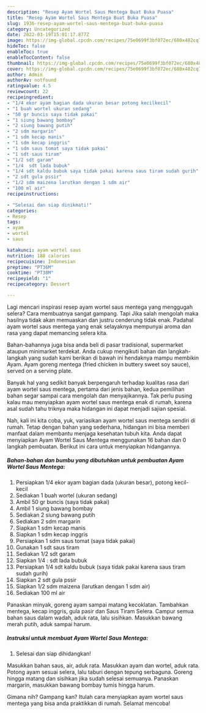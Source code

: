 ```yaml
---
description: "Resep Ayam Wortel Saus Mentega Buat Buka Puasa"
title: "Resep Ayam Wortel Saus Mentega Buat Buka Puasa"
slug: 1936-resep-ayam-wortel-saus-mentega-buat-buka-puasa
category: Uncategorized
date: 2022-03-19T15:01:17.877Z
image: https://img-global.cpcdn.com/recipes/75e0699f3bf072ec/680x482cq70/ayam-wortel-saus-mentega-foto-resep-utama.jpg
hideToc: false
enableToc: true
enableTocContent: false
thumbnail: https://img-global.cpcdn.com/recipes/75e0699f3bf072ec/680x482cq70/ayam-wortel-saus-mentega-foto-resep-utama.jpg
cover: https://img-global.cpcdn.com/recipes/75e0699f3bf072ec/680x482cq70/ayam-wortel-saus-mentega-foto-resep-utama.jpg
author: Admin
authorAv: notfound
ratingvalue: 4.5
reviewcount: 22
recipeingredient:
- "1/4 ekor ayam bagian dada ukuran besar potong kecilkecil"
- "1 buah wortel ukuran sedang"
- "50 gr buncis saya tidak pakai"
- "1 siung bawang bombay"
- "2 siung bawang putih"
- "2 sdm margarin"
- "1 sdm kecap manis"
- "1 sdm kecap inggris"
- "1 sdm saus tomat saya tidak pakai"
- "1 sdt saus tiram"
- "1/2 sdt garam"
- "1/4  sdt lada bubuk"
- "1/4 sdt kaldu bubuk saya tidak pakai karena saus tiram sudah gurih"
- "2 sdt gula pssir"
- "1/2 sdm maizena larutkan dengan 1 sdm air"
- "100 ml air"
recipeinstructions:

- "Selesai dan siap dinikmati!"
categories:
- Resep
tags:
- ayam
- wortel
- saus

katakunci: ayam wortel saus 
nutrition: 188 calories
recipecuisine: Indonesian
preptime: "PT36M"
cooktime: "PT38M"
recipeyield: "1"
recipecategory: Dessert

---
```



Lagi mencari inspirasi resep ayam wortel saus mentega yang menggugah selera? Cara membuatnya sangat gampang. Tapi Jika salah mengolah maka hasilnya tidak akan memuaskan dan justru cenderung tidak enak. Padahal ayam wortel saus mentega yang enak selayaknya mempunyai aroma dan rasa yang dapat memancing selera kita.


Bahan-bahannya juga bisa anda beli di pasar tradisional, supermarket ataupun minimarket terdekat. Anda cukup mengikuti bahan dan langkah-langkah yang sudah kami berikan di bawah ini hendaknya mampu membikin Ayam. Ayam goreng mentega (fried chicken in buttery sweet soy sauce), served on a serving plate.

Banyak hal yang sedikit banyak berpengaruh terhadap kualitas rasa dari ayam wortel saus mentega, pertama dari jenis bahan, kedua pemilihan bahan segar sampai cara mengolah dan menyajikannya. Tak perlu pusing kalau mau menyiapkan ayam wortel saus mentega enak di rumah, karena asal sudah tahu triknya maka hidangan ini dapat menjadi sajian spesial.


Nah, kali ini kita coba, yuk, variasikan ayam wortel saus mentega sendiri di rumah. Tetap dengan bahan yang sederhana, hidangan ini bisa memberi manfaat dalam membantu menjaga kesehatan tubuh kita. Anda dapat menyiapkan Ayam Wortel Saus Mentega menggunakan 16 bahan dan 0 langkah pembuatan. Berikut ini cara untuk menyiapkan hidangannya.

<!--inarticleads1-->

##### Bahan-bahan dan bumbu yang dibutuhkan untuk pembuatan Ayam Wortel Saus Mentega:

1. Persiapkan 1/4 ekor ayam bagian dada (ukuran besar), potong kecil-kecil
1. Sediakan 1 buah wortel (ukuran sedang)
1. Ambil 50 gr buncis (saya tidak pakai)
1. Ambil 1 siung bawang bombay
1. Sediakan 2 siung bawang putih
1. Sediakan 2 sdm margarin
1. Siapkan 1 sdm kecap manis
1. Siapkan 1 sdm kecap inggris
1. Persiapkan 1 sdm saus tomat (saya tidak pakai)
1. Gunakan 1 sdt saus tiram
1. Sediakan 1/2 sdt garam
1. Siapkan 1/4 : sdt lada bubuk
1. Persiapkan 1/4 sdt kaldu bubuk (saya tidak pakai karena saus tiram sudah gurih)
1. Siapkan 2 sdt gula pssir
1. Siapkan 1/2 sdm maizena (larutkan dengan 1 sdm air)
1. Sediakan 100 ml air


Panaskan minyak, goreng ayam sampai matang kecoklatan. Tambahkan mentega, kecap inggris, gula pasir dan Saus Tiram Selera. Campur semua bahan saus dalam wadah, aduk rata, lalu sisihkan. Masukkan bawang merah putih, aduk sampai harum. 

<!--inarticleads2-->

##### Instruksi untuk membuat Ayam Wortel Saus Mentega:


1. Selesai dan siap dihidangkan!

Masukkan bahan saus, air, aduk rata. Masukkan ayam dan wortel, aduk rata. Potong ayam sesuai selera, lalu taburi dengan tepung serbaguna. Goreng hingga matang dan sisihkan jika sudah selesai semuanya. Panaskan margarin, masukkan bawang bombay tumis hingga harum. 

Gimana nih? Gampang kan? Itulah cara menyiapkan ayam wortel saus mentega yang bisa anda praktikkan di rumah. Selamat mencoba!
